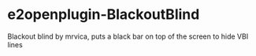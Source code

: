 # e2openplugin-BlackoutBlind

Blackout blind by mrvica, puts a black bar on top of the screen to hide VBI lines
